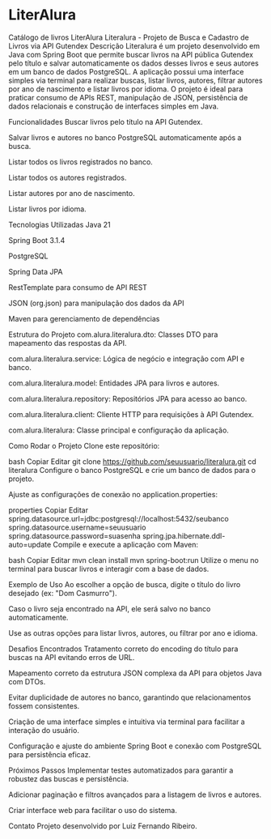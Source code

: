 # LiterAlura
Catálogo de livros LiterAlura
Literalura - Projeto de Busca e Cadastro de Livros via API Gutendex
Descrição
Literalura é um projeto desenvolvido em Java com Spring Boot que permite buscar livros na API pública Gutendex pelo título e salvar automaticamente os dados desses livros e seus autores em um banco de dados PostgreSQL. A aplicação possui uma interface simples via terminal para realizar buscas, listar livros, autores, filtrar autores por ano de nascimento e listar livros por idioma. O projeto é ideal para praticar consumo de APIs REST, manipulação de JSON, persistência de dados relacionais e construção de interfaces simples em Java.

Funcionalidades
Buscar livros pelo título na API Gutendex.

Salvar livros e autores no banco PostgreSQL automaticamente após a busca.

Listar todos os livros registrados no banco.

Listar todos os autores registrados.

Listar autores por ano de nascimento.

Listar livros por idioma.

Tecnologias Utilizadas
Java 21

Spring Boot 3.1.4

PostgreSQL

Spring Data JPA

RestTemplate para consumo de API REST

JSON (org.json) para manipulação dos dados da API

Maven para gerenciamento de dependências

Estrutura do Projeto
com.alura.literalura.dto: Classes DTO para mapeamento das respostas da API.

com.alura.literalura.service: Lógica de negócio e integração com API e banco.

com.alura.literalura.model: Entidades JPA para livros e autores.

com.alura.literalura.repository: Repositórios JPA para acesso ao banco.

com.alura.literalura.client: Cliente HTTP para requisições à API Gutendex.

com.alura.literalura: Classe principal e configuração da aplicação.

Como Rodar o Projeto
Clone este repositório:

bash
Copiar
Editar
git clone https://github.com/seuusuario/literalura.git
cd literalura
Configure o banco PostgreSQL e crie um banco de dados para o projeto.

Ajuste as configurações de conexão no application.properties:

properties
Copiar
Editar
spring.datasource.url=jdbc:postgresql://localhost:5432/seubanco
spring.datasource.username=seuusuario
spring.datasource.password=suasenha
spring.jpa.hibernate.ddl-auto=update
Compile e execute a aplicação com Maven:

bash
Copiar
Editar
mvn clean install
mvn spring-boot:run
Utilize o menu no terminal para buscar livros e interagir com a base de dados.

Exemplo de Uso
Ao escolher a opção de busca, digite o título do livro desejado (ex: "Dom Casmurro").

Caso o livro seja encontrado na API, ele será salvo no banco automaticamente.

Use as outras opções para listar livros, autores, ou filtrar por ano e idioma.

Desafios Encontrados
Tratamento correto do encoding do título para buscas na API evitando erros de URL.

Mapeamento correto da estrutura JSON complexa da API para objetos Java com DTOs.

Evitar duplicidade de autores no banco, garantindo que relacionamentos fossem consistentes.

Criação de uma interface simples e intuitiva via terminal para facilitar a interação do usuário.

Configuração e ajuste do ambiente Spring Boot e conexão com PostgreSQL para persistência eficaz.

Próximos Passos
Implementar testes automatizados para garantir a robustez das buscas e persistência.

Adicionar paginação e filtros avançados para a listagem de livros e autores.

Criar interface web para facilitar o uso do sistema.

Contato
Projeto desenvolvido por Luiz Fernando Ribeiro.
